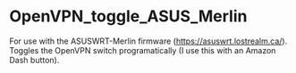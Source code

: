 # OpenVPN_toggle_ASUS_Merlin
For use with the ASUSWRT-Merlin firmware (https://asuswrt.lostrealm.ca/). Toggles the OpenVPN switch programatically (I use this with an Amazon Dash button).
